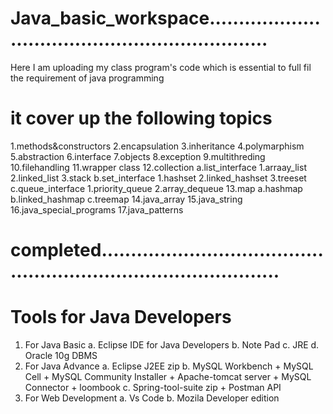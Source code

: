 # Java_basic_workspace...............................................................
Here I am uploading my class program's code which is essential to full fil the requirement of java programming
# it cover up the following topics
1.methods&constructors
2.encapsulation
3.inheritance
4.polymarphism
5.abstraction
6.interface
7.objects
8.exception
9.multithreding
10.filehandling
11.wrapper class
12.collection
  a.list_interface
    1.arraay_list
    2.linked_list
    3.stack
  b.set_interface
    1.hashset
    2.linked_hashset
    3.treeset
  c.queue_interface
    1.priority_queue
    2.array_dequeue
 13.map
   a.hashmap
   b.linked_hashmap
   c.treemap
 14.java_array
 15.java_string
 16.java_special_programs
 17.java_patterns
 # completed....................................................................................

 # Tools for Java Developers
  1. For Java Basic
       a. Eclipse IDE for Java Developers
       b. Note Pad
       c. JRE
       d. Oracle 10g DBMS
  2. For Java Advance
     a. Eclipse J2EE zip
     b. MySQL Workbench + MySQL Cell + MySQL Community Installer + Apache-tomcat server + MySQL Connector + loombook
     c. Spring-tool-suite zip + Postman API
 3. For Web Development
     a. Vs Code
     b. Mozila Developer edition 
